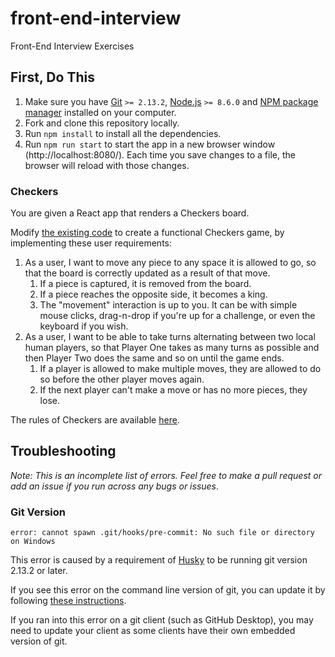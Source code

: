 # front-end-interview

Front-End Interview Exercises

## First, Do This

1. Make sure you have [Git](https://www.git-scm.com/) `>= 2.13.2`, [Node.js](https://nodejs.org/en/) `>= 8.6.0` and [NPM package manager](https://www.npmjs.com/) installed on your computer.
1. Fork and clone this repository locally.
1. Run `npm install` to install all the dependencies.
1. Run `npm run start` to start the app in a new browser window (http://localhost:8080/). Each time you save changes to a file, the browser will reload with those changes.

### Checkers

You are given a React app that renders a Checkers board.

Modify [the existing code](https://github.com/psan2/fe-interview/blob/master/src/index.js) to create a functional Checkers game, by implementing these user requirements:

1. As a user, I want to move any piece to any space it is allowed to go, so that the board is correctly updated as a result of that move.
   1. If a piece is captured, it is removed from the board.
   1. If a piece reaches the opposite side, it becomes a king.
   1. The "movement" interaction is up to you. It can be with simple mouse clicks, drag-n-drop if you're up for a challenge, or even the keyboard if you wish.
1. As a user, I want to be able to take turns alternating between two local human players, so that Player One takes as many turns as possible and then Player Two does the same and so on until the game ends.
   1. If a player is allowed to make multiple moves, they are allowed to do so before the other player moves again.
   1. If the next player can't make a move or has no more pieces, they lose.

The rules of Checkers are available [here](https://www.wikihow.com/Play-Checkers).

## Troubleshooting

_Note: This is an incomplete list of errors. Feel free to make a pull request or add an issue if you run across any bugs or issues_.

### Git Version

`error: cannot spawn .git/hooks/pre-commit: No such file or directory on Windows`

This error is caused by a requirement of [Husky](https://github.com/typicode/husky) to be running git version 2.13.2 or later.

If you see this error on the command line version of git, you can update it by following [these instructions](https://confluence.atlassian.com/bitbucketserver/installing-and-upgrading-git-776640906.html).

If you ran into this error on a git client (such as GitHub Desktop), you may need to update your client as some clients have their own embedded version of git.
